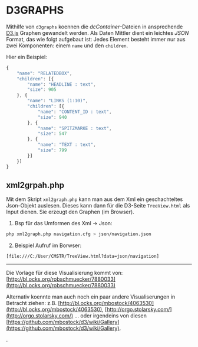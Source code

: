 D3GRAPHS
========

Mithilfe von ```d3graphs``` koennen die _dcContainer_-Dateien in ansprechende [D3.js](http://d3js.org/) Graphen gewandelt werden.
Als Daten Mittler dient ein leichtes _JSON_ Format, das wie folgt aufgebaut ist: 
Jedes Element besteht immer nur aus zwei Komponenten: einem ```name``` und den ```children```.

Hier ein Beispiel:
```javascript
{
    "name": "RELATEDBOX",
    "children": [{
        "name": "HEADLINE : text",
        "size": 905
    }, {
        "name": "LINKS (1:10)",
        "children": [{
            "name": "CONTENT_ID : text",
            "size": 940
        }, {
            "name": "SPITZMARKE : text",
            "size": 547
        }, {
            "name": "TEXT : text",
            "size": 799
        }]
    }]
}
```


xml2grpah.php
-------------

Mit dem Skript ```xml2graph.php``` kann man aus dem Xml ein geschachteltes Json-Objekt auslesen.
Dieses kann dann für die D3-Seite ```TreeView.html``` als Input dienen. Sie erzeugt den Graphen (im Browser).

1. Bsp für das Umformen des Xml -> Json:
```bash
php xml2graph.php navigation.cfg > json/navigation.json
```

2. Beispiel Aufruf im Borwser:
```
[file:///C:/User/CMSTR/TreeView.html?data=json/navigation]
```

-----


Die Vorlage für diese Visualisierung kommt von: [http://bl.ocks.org/robschmuecker/7880033](http://bl.ocks.org/robschmuecker/7880033)

Alternativ koennte man auch noch ein paar andere Visualiserungen in Betracht ziehen:
z.B. [http://bl.ocks.org/mbostock/4063530](http://bl.ocks.org/mbostock/4063530), [http://orgo.stolarsky.com/](http://orgo.stolarsky.com/) ... oder irgendeins von diesen [https://github.com/mbostock/d3/wiki/Gallery](https://github.com/mbostock/d3/wiki/Gallery).

.

